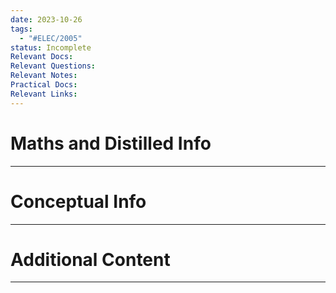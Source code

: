 ```yaml
---
date: 2023-10-26
tags:
  - "#ELEC/2005"
status: Incomplete
Relevant Docs: 
Relevant Questions: 
Relevant Notes: 
Practical Docs: 
Relevant Links:
---
```

# Maths and Distilled Info
---



# Conceptual Info
---



# Additional Content
---
